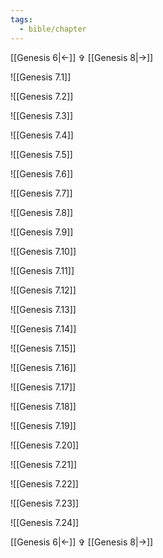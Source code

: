 ```yaml
---
tags:
  - bible/chapter
---
```


[[Genesis 6|<-]] ✞ [[Genesis 8|->]]

![[Genesis 7.1]]

![[Genesis 7.2]]

![[Genesis 7.3]]

![[Genesis 7.4]]

![[Genesis 7.5]]

![[Genesis 7.6]]

![[Genesis 7.7]]

![[Genesis 7.8]]

![[Genesis 7.9]]

![[Genesis 7.10]]

![[Genesis 7.11]]

![[Genesis 7.12]]

![[Genesis 7.13]]

![[Genesis 7.14]]

![[Genesis 7.15]]

![[Genesis 7.16]]

![[Genesis 7.17]]

![[Genesis 7.18]]

![[Genesis 7.19]]

![[Genesis 7.20]]

![[Genesis 7.21]]

![[Genesis 7.22]]

![[Genesis 7.23]]

![[Genesis 7.24]]

[[Genesis 6|<-]] ✞ [[Genesis 8|->]]

